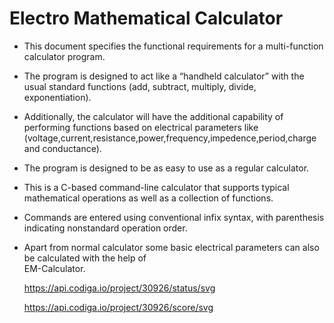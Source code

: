 # Electro Mathematical Calculator
* This document specifies the functional requirements for a multi-function calculator program.
* The program is designed to act like a “handheld calculator” with the usual standard functions
  (add, subtract, multiply, divide, exponentiation). 
* Additionally, the calculator will have the additional capability of performing functions based on 
  electrical parameters like (voltage,current,resistance,power,frequency,impedence,period,charge and conductance).
* The program is designed to be as easy to use as a regular calculator.
* This is a C-based command-line calculator that supports typical mathematical operations as well as a 
  collection of functions. 
* Commands are entered using conventional infix syntax, with parenthesis indicating nonstandard 
  operation order. 
* Apart from normal calculator some basic electrical parameters can also be calculated with the help of  
  EM-Calculator.


  https://api.codiga.io/project/30926/status/svg



  https://api.codiga.io/project/30926/score/svg
